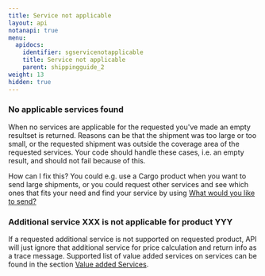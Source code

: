 ```yaml
---
title: Service not applicable
layout: api
notanapi: true
menu:
  apidocs:
    identifier: sgservicenotapplicable
    title: Service not applicable
    parent: shippingguide_2
weight: 13
hidden: true
---
```

### No applicable services found

When no services are applicable for the requested you've made an empty
resultset is returned. Reasons can be that the shipment was too large or too
small, or the requested shipment was outside the coverage area of the
requested services. Your code should handle these cases, i.e. an empty
result, and should not fail because of this.

How can I fix this? You could e.g. use a Cargo product when you want to send
large shipments, or you could request other services and see which ones that
fits your need and find your service by using [What would you like to send?](https://www.bring.no/english/sending)

### Additional service XXX is not applicable for product YYY

If a requested additional service is not supported on requested product, API
will just ignore that additional service for price calculation and return
info as a trace message. Supported list of value added services on services
can be found in the section [Value added Services](/api/services/#additional-services).
